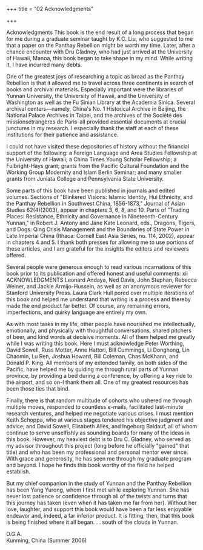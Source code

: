 +++
title = "02 Acknowledgments"

+++

Acknowledgments This book is the end result of a long process that began for me during a graduate seminar taught by K.C. Liu, who suggested to me that a paper on the Panthay Rebellion might be worth my time. Later, after a chance encounter with Dru Gladney, who had just arrived at the University of Hawaii, Manoa, this book began to take shape in my mind. While writing it, I have incurred many debts.

One of the greatest joys of researching a topic as broad as the Panthay Rebellion is that it allowed me to travel across three continents in search of books and archival materials. Especially important were the libraries of Yunnan University, the University of Hawaii, and the University of Washington as well as the Fu Sinian Library at the Academia Sinica. Several archival centers—namely, China's No. 1 Historical Archive in Beijing, the National Palace Archives in Taipei, and the archives of the Société des missionsétrangères de Paris-all provided essential documents at crucial junctures in my research. I especially thank the staff at each of these institutions for their patience and assistance.

I could not have visited these depositories of history without the financial support of the following: a Foreign Language and Area Studies Fellowship at the University of Hawaii; a China Times Young Scholar Fellowship; a Fulbright-Hays grant; grants from the Pacific Cultural Foundation and the Working Group Modernity and Islam Berlin Seminar; and many smaller grants from Juniata College and Pennsylvania State University.

Some parts of this book have been published in journals and edited volumes. Sections of "Blinkered Visions: Islamic Identity, Hui Ethnicity, and the Panthay Rebellion in Southwest China, 1856-1873," Journal of Asian Studies 62(4)(2003), appear in chapters 3, 6, 8, and 10. Parts of "Trading Places: Resistance, Ethnicity and Governance in Nineteenth-Century Yunnan," in Robert J. Antony and Jane Kate Leonard, eds., Dragons, Tigers, and Dogs: Qing Crisis Management and the Boundaries of State Power in Late Imperial China (Ithaca: Cornell East Asia Series, no. 114, 2002), appear in chapters 4 and 5. I thank both presses for allowing me to use portions of these articles, and I am grateful for the insights the editors and reviewers offered.

Several people were generous enough to read various incarnations of this book prior to its publication and offered honest and useful comments: xii ACKNOWLEDGMENTS Leonard Andaya, Ned Davis, John Stephan, Rebecca Weiner, and Jackie Armijo-Hussein, as well as an anonymous reviewer for Stanford University Press. Laura Clark Hull pored over multiple iterations of this book and helped me understand that writing is a process and thereby made the end product far better. Of course, any remaining errors, imperfections, and quirky language are entirely my own.

As with most tasks in my life, other people have nourished me intellectually, emotionally, and physically with thoughtful conversations, shared pitchers of beer, and kind words at decisive moments. All of them helped me greatly while I was writing this book. Here I must acknowledge Peter Worthing, David Sowell, Russ Motter, Anne Hattori, Bill Cummings, Li Donghong, Lin Chaomin, Lu Ren, Joshua Howard, Bill Coleman, Chas McKhann, and Donald P. King. All members of my extended family, on both sides of the Pacific, have helped me by guiding me through rural parts of Yunnan province, by providing a bed during a conference, by offering a key ride to the airport, and so on-I thank them all. One of my greatest resources has been those ties that bind.

Finally, there is that random multitude of cohorts who ushered me through multiple moves, responded to countless e-mails, facilitated last-minute research ventures, and helped me negotiate various crises. I must mention Keith Schoppa, who at various stages tendered his objective judgment and advice; and David Sowell, Elisabeth Allès, and Ingeborg Baldauf, all of whom continue to serve unselfishly as sounding boards for many of the ideas in this book. However, my heaviest debt is to Dru C. Gladney, who served as my advisor throughout this project (long before he officially "gained" that title) and who has been my professional and personal mentor ever since. With grace and generosity, he has seen me through my graduate program and beyond. I hope he finds this book worthy of the field he helped establish.

But my chief companion in the study of Yunnan and the Panthay Rebellion has been Yang Yurong, whom I first met while exploring Yunnan. She has never lost patience or confidence through all of the twists and turns that this journey has taken (even when it has taken me far from her). Without her love, laughter, and support this book would have been a far less enjoyable endeavor and, indeed, a far inferior product. It is fitting, then, that this book is being finished where it all began. . . south of the clouds in Yunnan.

D.G.A.  
Kunming, China (Summer 2006)